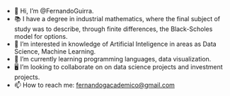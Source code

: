 - 👋 Hi, I’m @FernandoGuirra.
- 📚 I have a degree in industrial mathematics, where the final subject of study was to describe, through finite differences, the Black-Scholes model for options.
- 👀 I’m interested in knowledge of Artificial Inteligence in areas as Data Science, Machine Learning.
- 🌱 I’m currently learning programming languages, data visualization.
- 🖥️ I’m looking to collaborate on on data science projects and investment projects.
- 📫 How to reach me: fernandogacademico@gmail.com

<!---
FernandoGuirra/FernandoGuirra is a ✨ special ✨ repository because its `README.md` (this file) appears on your GitHub profile.
You can click the Preview link to take a look at your changes. 
--->
